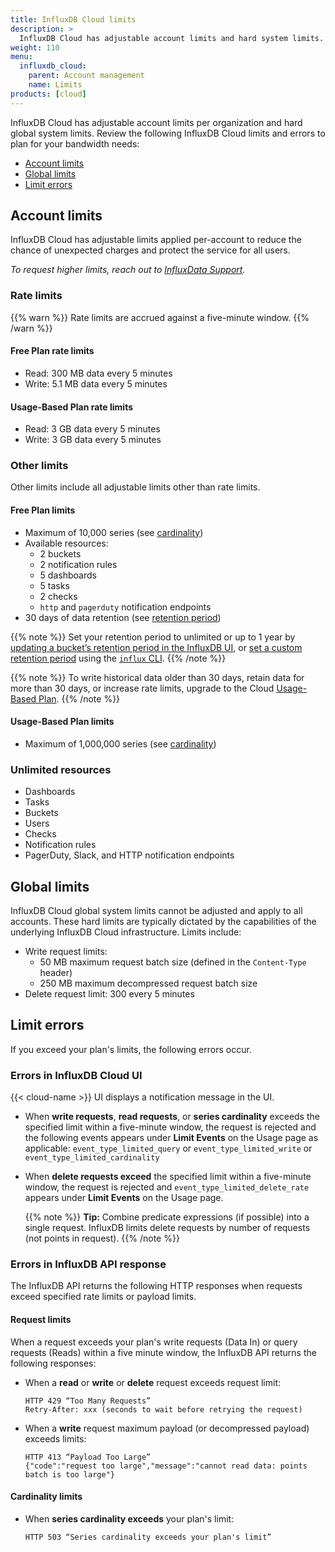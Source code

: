 ```yaml
---
title: InfluxDB Cloud limits
description: >
  InfluxDB Cloud has adjustable account limits and hard system limits.
weight: 110
menu:
  influxdb_cloud:
    parent: Account management
    name: Limits
products: [cloud]
---
```


InfluxDB Cloud has adjustable account limits per organization and hard global system limits. Review the following InfluxDB Cloud limits and errors to plan for your bandwidth needs:

- [Account limits](#account-limits)
- [Global limits](#global-limits)
- [Limit errors](#limit-errors)

<!--To estimate your projected usage costs, use the [InfluxDB Cloud pricing calculator](/influxdb/cloud/account-management/pricing-calculator/). -->

## Account limits

InfluxDB Cloud has adjustable limits applied per-account to reduce the chance of unexpected charges and protect the service for all users.

_To request higher limits, reach out to [InfluxData Support](https://support.influxdata.com/)._

### Rate limits

{{% warn %}}
Rate limits are accrued against a five-minute window.
{{% /warn %}}
<!-- Include something about how the rate limit is calculated. -->

#### Free Plan rate limits

- Read: 300 MB data every 5 minutes
- Write: 5.1 MB data every 5 minutes

#### Usage-Based Plan rate limits

- Read: 3 GB data every 5 minutes
- Write: 3 GB data every 5 minutes

### Other limits

Other limits include all adjustable limits other than rate limits.

#### Free Plan limits

- Maximum of 10,000 series (see [cardinality](/influxdb/cloud/reference/glossary/#series-cardinality))
- Available resources:
  - 2 buckets
  - 2 notification rules
  - 5 dashboards
  - 5 tasks
  - 2 checks
  - `http` and `pagerduty` notification endpoints
- 30 days of data retention (see [retention period](/influxdb/cloud/reference/glossary/#retention-period))

{{% note %}}
Set your retention period to unlimited or up to 1 year by [updating a bucket’s retention period in the InfluxDB UI](/influxdb/cloud/organizations/buckets/update-bucket/#update-a-buckets-retention-period-in-the-influxdb-ui), or [set a custom retention period](/influxdb/cloud/organizations/buckets/update-bucket/#update-a-buckets-retention-period) using the [`influx` CLI](influxdb/cloud/reference/cli/influx/).
{{% /note %}}

  {{% note %}}
To write historical data older than 30 days, retain data for more than 30 days, or increase rate limits, upgrade to the Cloud [Usage-Based Plan](/influxdb/cloud/account-management/pricing-plans/#usage-based-plan).
  {{% /note %}}

#### Usage-Based Plan limits

- Maximum of 1,000,000 series (see [cardinality](/influxdb/cloud/reference/glossary/#series-cardinality))

### Unlimited resources

  - Dashboards
  - Tasks
  - Buckets
  - Users
  - Checks
  - Notification rules
  - PagerDuty, Slack, and HTTP notification endpoints

## Global limits

InfluxDB Cloud global system limits cannot be adjusted and apply to all accounts.
These hard limits are typically dictated by the capabilities of the underlying InfluxDB Cloud infrastructure.
Limits include:

- Write request limits:
  - 50 MB maximum request batch size (defined in the `Content-Type` header)
  - 250 MB maximum decompressed request batch size
    <!-- http status code 413 with message {"code":"request too large","message":"cannot read data: points batch is too large"} -->
- Delete request limit: 300 every 5 minutes

## Limit errors

If you exceed your plan's limits, the following errors occur.

### Errors in InfluxDB Cloud UI

{{< cloud-name >}} UI displays a notification message in the UI.

- When **write requests**, **read requests**, or **series cardinality** exceeds the specified limit within a five-minute window, the request is rejected and the following events appears under **Limit Events** on the Usage page as applicable: `event_type_limited_query` or `event_type_limited_write` or `event_type_limited_cardinality`

- When **delete requests exceed** the specified limit within a five-minute window, the request is rejected and `event_type_limited_delete_rate` appears under **Limit Events** on the Usage page.
  
  {{% note %}}
**Tip:**
Combine predicate expressions (if possible) into a single request. InfluxDB limits delete requests by number of requests (not points in request).
{{% /note %}}

### Errors in InfluxDB API response

<!-- Make this section into a table. -->

The InfluxDB API returns the following HTTP responses when requests exceed specified rate limits or payload limits.

#### Request limits

When a request exceeds your plan's write requests (Data In) or query requests (Reads) within a five minute window, the InfluxDB API returns the following responses:

- When a **read** or **write** or **delete** request exceeds request limit:

  ```
  HTTP 429 “Too Many Requests”
  Retry-After: xxx (seconds to wait before retrying the request)
  ```

- When a **write** request maximum payload (or decompressed payload) exceeds limits:

  ```
  HTTP 413 “Payload Too Large”
  {"code":"request too large","message":"cannot read data: points batch is too large"}
  ```

#### Cardinality limits

- When **series cardinality exceeds** your plan's limit:

  ```
  HTTP 503 “Series cardinality exceeds your plan's limit”
  ```
